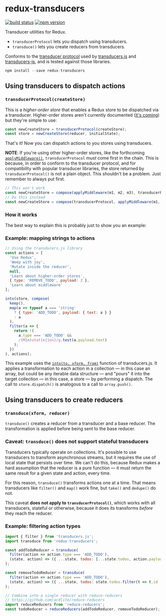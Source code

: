 redux-transducers
=================

[![build status](https://img.shields.io/travis/acdlite/redux-transducers/master.svg?style=flat-square)](https://travis-ci.org/acdlite/redux-transducers)
[![npm version](https://img.shields.io/npm/v/redux-transducers.svg?style=flat-square)](https://www.npmjs.com/package/redux-transducers)

Transducer utilities for Redux.

- `transducerProtocol` lets you dispatch using transducers.
- `transduce()` lets you create reducers from transducers.

Conforms to the [transducer protocol](https://github.com/cognitect-labs/transducers-js#the-transducer-protocol) used by [transducers.js](https://github.com/jlongster/transducers.js) and [transducers-js](https://github.com/cognitect-labs/transducers-js), and is tested against those libraries.

```js
npm install --save redux-transducers
```
## Using transducers to dispatch actions

### `transducerProtocol(createStore)`

This is a *higher-order store* that enables a Redux store to be dispatched via a transducer. Higher-order stores aren't currently documented ([it's coming](https://github.com/gaearon/redux/pull/140)) but they're simple to use:

```js
const newCreateStore = transducerProtocol(createStore);
const store = newCreateStore(reducer, initialState);
```

That's it! Now you can dispatch actions to you stores using transducers.

**NOTE**: If you're using other higher-order stores, like the forthcoming [`applyMiddleware()`](https://github.com/gaearon/redux/pull/213), `transducerProtocol` *must* come first in the chain. This is because, in order to conform to the transducer protocol, and for compatibility with popular transducer libraries, the store returned by `transducerProtocol()` is not a plain object. This shouldn't be a problem. Just remember to always put first.

```js
// This won't work
const newCreateStore = compose(applyMiddleware(m1, m2, m3), transducerProtocol, createStore);
// Do this instead
const newCreateStore = compose(transducerProtocol, applyMiddleware(m1, m2, m3), createStore);
```

### How it works

The best way to explain this is probably just to show you an example:

### Example: mapping strings to actions

```js
// Using the transducers.js library
const actions = [
  'Use Redux',
  'Weep with joy',
  'Mutate inside the reducer',
  null,
  'Learn about higher-order stores',
  { type: 'REMOVE_TODO', payload: 2 },
  'Learn about middleware'
];

into(store, compose(
  keep(),
  map(a => typeof a === 'string'
    ? { type: 'ADD_TODO', payload: { text: a } }
    : a
  ),
  filter(a => {
    return !(
      a.type === 'ADD_TODO' &&
      /(M|m)utat(e|ion)/g.test(a.payload.text)
    );
  })
), actions);
```

This example uses the [`into(to, xform, from)`](https://github.com/jlongster/transducers.js#applying-transformations) function of transducers.js. It applies a transformation to each action in a collection — in this case an array, but could be any iterable data structure — and "pours" it into the target collection — in this case, a store — by performing a dispatch. The call to `store.dispatch()` is analogous to a call to `array.push()`.

## Using transducers to create reducers

### `transduce(xform, reducer)`

`transduce()` creates a reducer from a transducer and a base reducer. The transformation is applied before being sent to the base reducer.

### Caveat: `transduce()` does not support stateful transducers

Transducers typically operate on collections. It's possible to use transducers to transform asynchronous streams, but it requires the use of local state that persists over time. We can't do this, because Redux makes a hard assumption that the reducer is a pure function — it must return the same result for a given state and action, every time.

For this reason, `transduce()` transforms actions one at a time. That means transducers like `filter()` and `map()` work fine, but `take()` and `dedupe()` do not.

This caveat **does not apply to `transducerProtocol()`**, which works with all transducers, stateful or otherwise, because it does its transforms *before* they reach the reducer.

### Example: filtering action types

```js
import { filter } from 'transducers.js';
import transduce from 'redux-transducers';

const addTodoReducer = transduce(
  filter(action => action.type === 'ADD_TODO'),
  (state, action) => ({ ...state, todos: [...state.todos, action.payload })
);

const removeTodoReducer = transduce(
  filter(action => action.type === 'ADD_TODO'),
  (state, action) => ({ ...state, todos: state.todos.filter(t => t.id !== action.payload.id) })
);

// Combine into a single reducer with reduce-reducers
// https://github.com/acdlite/reduce-reducers
import reduceReducers from 'reduce-reducers';
const todoReducer = reduceReducers(addTodoReducer, removeTodoReducer);
```

